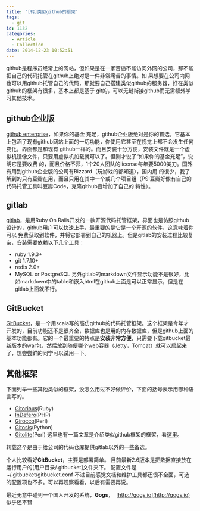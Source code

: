 ```yaml
---
title: '[转]类似github的框架'
tags:
  - git
id: 1132
categories:
  - Article
  - Collection
date: 2014-12-23 10:52:51
---
```


> [原文地址]: http://www.cnblogs.com/kingzzm/p/3413357.html](http://www.cnblogs.com/kingzzm/p/3413357.html)

github是程序员经常上的网站，但如果是在一家苦逼不能访问外网的公司，那不能把自己的代码托管在github上绝对是一件非常痛苦的事情。如 果想要在公司内网也可以用github托管自己的代码，那就要自己搭建类似github的服务器，好在类似github的框架有很多，基本上都是基于 git的，可以无缝衔接github而无需额外学习其他技术。

## github企业版

[github enterprise](https://enterprise.github.com/)，如果你的基金 充足，github企业版绝对是你的首选。它基本上包涵了现有github网站上面的一切功能，你使用它甚至在视觉上都不会发生任何变化，界面都是和现有 github一样的。而且安装十分方便，安装文件就是一个虚拟机镜像文件，只要用虚拟机加载就可以了。但刚才说了“如果你的基金充足”，说明它是要收费 的，而且价格不菲，1个20人团队的license每年要5000美刀。国外有用到github企业版的公司有Bizzard（玩游戏的都知道），国内用 的很少，我了解到的只有豆瓣在用，而且只用在其中一个或几个项目组（PS:豆瓣好像有自己的代码托管工具叫豆瓣Code，克隆github且增加了自己的 特性）。

## gitlab

[gitlab](https://github.com/gitlabhq/gitlabhq)，是用Ruby On Rails开发的一款开源代码托管框架，界面也是仿照github设计的，github用户可以快速上手，最重要的是它是一个开源的软件，这意味着你可以 免费获取到软件，并将它部署到自己的机器上。但是gitlab的安装过程比较复杂，安装需要依赖以下几个工具：

*   ruby 1.9.3+
*   git 1.7.10+
*   redis 2.0+
*   MySQL or PostgreSQL
另外gitlab的markdown文件显示功能不是很好，比如markdown中的table和嵌入html在github上面是可以正常显示，但是在gitlab上面就不行。

## GitBucket

[GitBucket](https://github.com/takezoe/gitbucket)，是一个用scala写的高仿github的代码托管框架。这个框架是今年才开发的，目前功能还不是很齐全，数据库也是用的内存数据库，但是github上面的基本功能都有。它的一个最重要的特点是**安装非常方便**，只需要下载gitbucket最新版本的war包，然后放到随便哪个web容器（Jetty，Tomcat）就可以启起来了，想尝尝鲜的同学可以试用一下。

## 其他框架

下面列举一些其他类似的框架，没怎么用过不好做评价，下面的括号表示用哪种语言写的。

*   [Gitorious](http://gitorious.org/)(Ruby)
*   [InDefero](http://www.indefero.net)(PHP)
*   [Girocco](http://repo.or.cz)(Perl)
*   [Gitosis](http://eagain.net/gitweb/?p=gitosis.git)(Python)
*   [Gitolite](http://github.com/sitaramc/gitolite)(Perl)
这里也有一篇文章是介绍类似github框架的框架，看[这里](http://blacka.com/david/2010/09/28/hosting-your-own-git-repositories/)。


转载这个是由于给公司的代码仓库提供gitlab以外的一些备选。

个人比较看好**GitBucket**，主要是部署简单。
目前最新2.6版本是把数据直接放在运行用户的[用户目录/.gitbucket]文件夹下。
配置文件是 ~/.gitbucket/gitbucket.conf
不过目前感觉文档和维护工具都还很不全面，可选的配置项也不多。可以再观察看看，以后有需要再说。


最近无意中碰到一个国人开发的系统，**Gogs**，  [http://gogs.io](http://gogs.io) 似乎还不错
